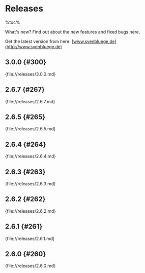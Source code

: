 # Releases

%toc%

What's new? Find out about the new features and fixed bugs here.

Get the latest version from here: [www.svenbluege.de](http://www.svenbluege.de)

## 3.0.0 {#300}
{file://releases/3.0.0.md}

## 2.6.7 {#267}
{file://releases/2.6.7.md}

## 2.6.5 {#265}
{file://releases/2.6.5.md}

## 2.6.4 {#264}
{file://releases/2.6.4.md}

## 2.6.3 {#263}
{file://releases/2.6.3.md}

## 2.6.2 {#262}
{file://releases/2.6.2.md}

## 2.6.1 {#261}
{file://releases/2.6.1.md}

## 2.6.0 {#260}
{file://releases/2.6.0.md}

